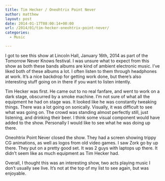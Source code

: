 ```yaml
---
title: Tim Hecker / Oneohtrix Point Never
author: matthew
layout: post
date: 2014-01-17T08:00:14+00:00
url: /2014/01/tim-hecker-oneohtrix-point-never/
categories:
  - Music

---
```

I got to see this show at Lincoln Hall, January 16th, 2014 as part of the Tomorrow Never Knows festival. I was unsure what to expect from this show as both these bands albums are kind of ambient electronic music. I&#8217;ve liked both of these albums a lot. I often listen to them through headphones at work. It&#8217;s a nice backdrop for getting work done, but there&#8217;s also interesting stuff going on in there if you want to listen intently.

Tim Hecker was first. He came out to no real fanfare, and went to work on a dark stage, obscurred by a smoke machine. I&#8217;m not sure of what all the equipment he had on stage was. It looked like he was constantly tweaking things. There was a lot going on sonically. Visually, it was difficult to see what was going on. The crowd was standing almost perfectly still, just listening, and drinking their beer. I think some visual component would have added to the show. Personally I would like to see what he was doing up there.

Oneohtrix Point Never closed the show. They had a screen showing trippy CG animations, as well as logos from old video games. I saw Zork go by up there. They put on a pretty good set. It was 2 guys with laptops up there. It didn&#8217;t seem like as much equipment as Tim Hecker had.

Overall, I thought this was an interesting show, two acts playing music I don&#8217;t usually see live. It&#8217;s not at the top of my list to see again, but was enjoyable.